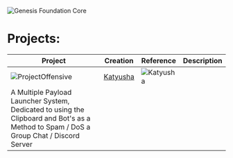 ![Genesis Foundation Core](https://github.com/GenesisFoundationCore/.github/assets/153700938/3b5ec3a7-107a-4f81-b83e-14c8fb076ac9)

# Projects:


| Project | Creation | Reference | Description |
| ------- | -------- | --------- | ----------- |
| ![ProjectOffensive](https://github.com/GenesisFoundationCore/.github/assets/153700938/edfb6a19-cbc5-4ae1-a71a-90f92c971571) | [Katyusha](https://github.com/GenesisFoundationCore/Katyusha) | ![Katyusha](https://github.com/GenesisFoundationCore/.github/assets/94430800/5852914c-6456-48ec-ab6b-1e083ad3a7af)
| A Multiple Payload Launcher System, Dedicated to using the Clipboard and Bot's as a Method to Spam / DoS a Group Chat / Discord Server |

